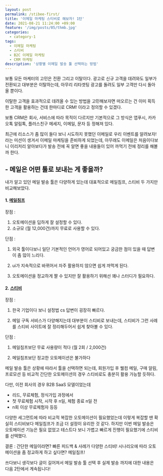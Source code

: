 ```yaml
---
layout: post
permalink: /stibee-first/
title: '이메일 마케팅 스티비로 해보자! 1탄'
date: 2021-08-21 11:24:00 +09:00
feature: '/img/posts/05/thmb.jpg'
categories:
  - category-1
tags:
  - 이메일 마케팅
  - 스티비
  - B2C 이메일 마케팅
  - CRM 마케팅
description: '상황별 이메일 발송 툴 선택하는 방법'
---
```


보통 모든 마케터의 고민은 전환 그리고 이탈이다. 광고로 신규 고객을 데려와도 일부가 전환되고 대부분은 이탈하는데, 아무리 리타겟팅 광고를 돌려도 일부 고객만 다시 돌아올 뿐이다.

이탈한 고객을 효과적으로 데려올 수 있는 방법을 고민해보자면 떠오르는 건 이미 획득한 고객을 활용하는 건데 한마디로 CRM! 이라고 정의할 수 있겠다.

보통 CRM은 회사, 서비스에 따라 목적이 다르지만
기본적으로 그 방식은 앱푸시, 카카오톡 알림톡, 플러스친구 메세지, 이메일, 문자 등 정해져 있다.

최근에 리소스가 좀 많이 들다 보니 시도하지 못했던 이메일로 우리 이벤트를 알려보자! 라는 미션이 생겨서 이메일 마케팅을 준비하게 되었는데, 아무래도 이메일은 처음이다보니 이리저리 알아보다가 발송 전에 꼭 알면 좋을 내용들이 있어 까먹기 전에 정리를 해볼까 한다.


## - 메일은 어떤 툴로 보내는 게 좋을까?

내가 알고 있던 메일 발송 툴은 다양하게 있는데 대표적으로 메일침프, 스티비 두 가지만 비교해보았다.


#### 1. [메일침프](https://mailchimp.com/)

장점 :

1) 오토메이션을 딥하게 잘 설정할 수 있다.
2) 소규모 (월 12,000건)까지  무료로 사용할 수 있다.


단점 :

1) 외국 툴이다보니 일단 기본적인 언어가 영어로 되어있고 궁금한 점이 있을 때 답변이 좀 많이 느리다.

2) ui가 지속적으로 바뀌어서 자주 활용하지 않으면 쉽게 까먹게 된다.

3) 오토메이션을 정교하게 짤 수 있지만 잘 활용하기 위해선 꽤나 스터디가 필요하다.


#### 2. [스티비](https://stibee.com/)

장점 :

1) 한국 기업이다 보니 설정법 cs 답변이 굉장히 빠르다.

2) 메일 구독 서비스가 다양해지는데 대부분이 스티비로 보내는데, 스티비가 그런 사례를 스티비 사이트에 잘 정리해두어서 쉽게 찾아볼 수 있다.

단점 :

1) 메일침프보단 무료 사용량이 적다 (월 2회 / 2,000건)

2) 메일침프보단 정교한 오토메이션은 불가하다


메일 발송 툴은 상황에 따라서 툴을 선택하면 되는데,
회원가입 후 웰컴 메일, 구매 알림, 프로모션 등 비교적 간단한 오토메이션의 경우 스티비로도 충분히 활용 가능할 듯하다.

다만, 이전 회사의 경우 B2B SaaS 모델이었는데
- 리드, 무료체험, 정식가입 과정에서
- 첫 무료체험 시작, 시작 후 n일, 체험 종료 n일 전
- n회 이상 무료체험자 등등

다양한 세그먼트에 따라 비교적 복잡한 오토메이션이 필요했었는데 이렇게 복잡할 땐 확실히 스티비보다 메일침프가 조금 더 설정이 유리한 것 같다. 하지만 이번 메일 발송은 오토메이션 기능은 필요 없었고 테스트다 보니 가볍고 빠르게 진행이 필요했기에 스티비를 선택했다.



결론 :
간단한 메일이라면? 빠른 피드백 & 사례가 다양한 스티비!
시나리오에 따라 오토메이션을 좀 정교하게 하고 싶다면? 메일침프!


쓰다보니 생각보다 글이 길어져서 메일 발송 툴 선택 후 실제 발송 까지에 대한 내용은 다음 2탄에서 계속됩니다!

